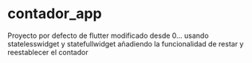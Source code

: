 # contador_app

Proyecto por defecto de flutter modificado desde 0...
usando statelesswidget y statefullwidget
añadiendo la funcionalidad de restar y reestablecer el contador
